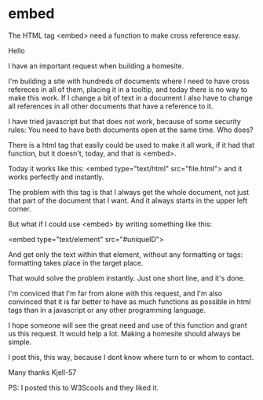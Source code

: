# embed
The HTML tag &lt;embed&gt; need a function to make cross reference easy.

Hello

I have an important request when building a homesite.

I'm building a site with hundreds of documents where I need to have cross
refereces in all of them, placing it in a tooltip, and today there is no way to
make this work. If I change a bit of text in a document I also have to change
all references in all other documents that have a reference to it.

I have tried javascript but that does not work, because of some security rules:
You need to have both documents open at the same time. Who does?

There is a html tag that easily could be used to make it all work, if it had that
function, but it doesn't, today, and that is &lt;embed&gt;.

Today it works like this:
&lt;embed type="text/html" src="file.html"&gt;
and it works perfectly and instantly.

The problem with this tag is that I always get the whole document, not just that
part of the document that I want. And it always starts in the upper left corner.

But what if I could use &lt;embed&gt; by writing something like this:

&lt;embed type="text/element" src="#uniqueID"&gt;

And get only the text within that element, without any formatting or tags:
formatting takes place in the target place.

That would solve the problem instantly. Just one short line, and it's done.

I'm conviced that I'm far from alone with this request, and I'm also convinced
that it is far better to have as much functions as possible in html tags than in a
javascript or any other programming language.

I hope someone will see the great need and use of this function and grant us this
request. It would help a lot. Making a homesite should always be simple.

I post this, this way, because I dont know where turn to or whom to contact. 

Many thanks
Kjell-57

PS: I posted this to W3Scools and they liked it.
